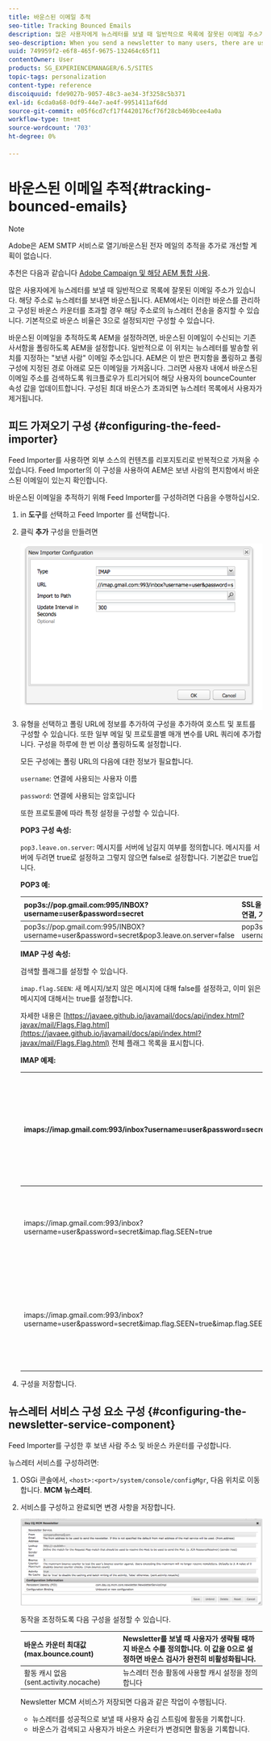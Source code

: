 ```yaml
---
title: 바운스된 이메일 추적
seo-title: Tracking Bounced Emails
description: 많은 사용자에게 뉴스레터를 보낼 때 일반적으로 목록에 잘못된 이메일 주소가 있습니다. 해당 주소로 뉴스레터를 보내면 바운스됩니다. AEM에서는 이러한 바운스를 관리하고 구성된 바운스 카운터를 초과할 경우 해당 주소로의 뉴스레터 전송을 중지할 수 있습니다.
seo-description: When you send a newsletter to many users, there are usually some invalid emails addresses in the list. Sending newsletters to those addresses bounce back. AEM is capable of managing those bounces and can stop sending newsletters to those addresses after the configured bounce counter is exceeded.
uuid: 749959f2-e6f8-465f-9675-132464c65f11
contentOwner: User
products: SG_EXPERIENCEMANAGER/6.5/SITES
topic-tags: personalization
content-type: reference
discoiquuid: fde9027b-9057-48c3-ae34-3f3258c5b371
exl-id: 6cda0a68-0df9-44e7-ae4f-9951411af6dd
source-git-commit: e05f6cd7cf17f4420176cf76f28cb469bcee4a0a
workflow-type: tm+mt
source-wordcount: '703'
ht-degree: 0%

---
```


# 바운스된 이메일 추적{#tracking-bounced-emails}

>[!NOTE]
>
>Adobe은 AEM SMTP 서비스로 열기/바운스된 전자 메일의 추적을 추가로 개선할 계획이 없습니다.
>
>추천은 다음과 같습니다 [Adobe Campaign 및 해당 AEM 통합 사용](/help/sites-administering/campaign.md).

많은 사용자에게 뉴스레터를 보낼 때 일반적으로 목록에 잘못된 이메일 주소가 있습니다. 해당 주소로 뉴스레터를 보내면 바운스됩니다. AEM에서는 이러한 바운스를 관리하고 구성된 바운스 카운터를 초과할 경우 해당 주소로의 뉴스레터 전송을 중지할 수 있습니다. 기본적으로 바운스 비율은 3으로 설정되지만 구성할 수 있습니다.

바운스된 이메일을 추적하도록 AEM을 설정하려면, 바운스된 이메일이 수신되는 기존 사서함을 폴링하도록 AEM을 설정합니다. 일반적으로 이 위치는 뉴스레터를 발송할 위치를 지정하는 &quot;보낸 사람&quot; 이메일 주소입니다. AEM은 이 받은 편지함을 폴링하고 폴링 구성에 지정된 경로 아래로 모든 이메일을 가져옵니다. 그러면 사용자 내에서 바운스된 이메일 주소를 검색하도록 워크플로우가 트리거되어 해당 사용자의 bounceCounter 속성 값을 업데이트합니다. 구성된 최대 바운스가 초과되면 뉴스레터 목록에서 사용자가 제거됩니다.

## 피드 가져오기 구성 {#configuring-the-feed-importer}

Feed Importer를 사용하면 외부 소스의 컨텐츠를 리포지토리로 반복적으로 가져올 수 있습니다. Feed Importer의 이 구성을 사용하여 AEM은 보낸 사람의 편지함에서 바운스된 이메일이 있는지 확인합니다.

바운스된 이메일을 추적하기 위해 Feed Importer를 구성하려면 다음을 수행하십시오.

1. in **도구**&#x200B;를 선택하고 Feed Importer 를 선택합니다.

1. 클릭 **추가** 구성을 만들려면

   ![chlimage_1](assets/chlimage_1a.png)

1. 유형을 선택하고 폴링 URL에 정보를 추가하여 구성을 추가하여 호스트 및 포트를 구성할 수 있습니다. 또한 일부 메일 및 프로토콜별 매개 변수를 URL 쿼리에 추가합니다. 구성을 하루에 한 번 이상 폴링하도록 설정합니다.

   모든 구성에는 폴링 URL의 다음에 대한 정보가 필요합니다.

   `username`: 연결에 사용되는 사용자 이름

   `password`: 연결에 사용되는 암호입니다

   또한 프로토콜에 따라 특정 설정을 구성할 수 있습니다.

   **POP3 구성 속성:**

   `pop3.leave.on.server`: 메시지를 서버에 남길지 여부를 정의합니다. 메시지를 서버에 두려면 true로 설정하고 그렇지 않으면 false로 설정합니다. 기본값은 true입니다.

   **POP3 예:**

   | pop3s://pop.gmail.com:995/INBOX?username=user&amp;password=secret | SSL을 통해 pop3을 사용하여 user/secret으로 포트 995의 GMail에 연결, 기본적으로 서버에 메시지 남기기 |
   |---|---|
   | pop3s://pop.gmail.com:995/INBOX?username=user&amp;password=secret&amp;pop3.leave.on.server=false | pop3s://pop.gmail.com:995/INBOX?username=user&amp;password=secret&amp;pop3.leave.on.server=false |

   **IMAP 구성 속성:**

   검색할 플래그를 설정할 수 있습니다.

   `imap.flag.SEEN`: 새 메시지/보지 않은 메시지에 대해 false를 설정하고, 이미 읽은 메시지에 대해서는 true를 설정합니다.

   자세한 내용은 [https://javaee.github.io/javamail/docs/api/index.html?javax/mail/Flags.Flag.html](https://javaee.github.io/javamail/docs/api/index.html?javax/mail/Flags.Flag.html) 전체 플래그 목록을 표시합니다.

   **IMAP 예제:**

   | imaps://imap.gmail.com:993/inbox?username=user&amp;password=secret | SSL을 통해 IMAP를 사용하여 user/secret으로 포트 993에서 GMail을 연결합니다. 기본적으로 새 메시지만 가져옵니다. |
   |---|---|
   | imaps://imap.gmail.com:993/inbox?username=user&amp;password=secret&amp;imap.flag.SEEN=true | SSL을 통해 IMAP를 사용하여 user/secret으로 GMail 993에 연결, 이미 본 메시지만 가져옴. |
   | imaps://imap.gmail.com:993/inbox?username=user&amp;password=secret&amp;imap.flag.SEEN=true&amp;imap.flag.SEEN=false | SSL을 통해 IMAP를 사용하여 user/secret으로 GMail 993에 연결, 이미 읽은 메시지 또는 새 메시지만 가져옴. |

1. 구성을 저장합니다.

## 뉴스레터 서비스 구성 요소 구성 {#configuring-the-newsletter-service-component}

Feed Importer를 구성한 후 보낸 사람 주소 및 바운스 카운터를 구성합니다.

뉴스레터 서비스를 구성하려면:

1. OSGi 콘솔에서, `<host>:<port>/system/console/configMgr`, 다음 위치로 이동합니다. **MCM 뉴스레터**.

1. 서비스를 구성하고 완료되면 변경 사항을 저장합니다.

   ![chlimage_1-1](assets/chlimage_1-1a.png)

   동작을 조정하도록 다음 구성을 설정할 수 있습니다.

   | 바운스 카운터 최대값(max.bounce.count) | Newsletter를 보낼 때 사용자가 생략될 때까지 바운스 수를 정의합니다. 이 값을 0으로 설정하면 바운스 검사가 완전히 비활성화됩니다. |
   |---|---|
   | 활동 캐시 없음(sent.activity.nocache) | 뉴스레터 전송 활동에 사용할 캐시 설정을 정의합니다 |

   Newsletter MCM 서비스가 저장되면 다음과 같은 작업이 수행됩니다.

   * 뉴스레터를 성공적으로 보낼 때 사용자 숨김 스트림에 활동을 기록합니다.
   * 바운스가 검색되고 사용자가 바운스 카운터가 변경되면 활동을 기록합니다.
